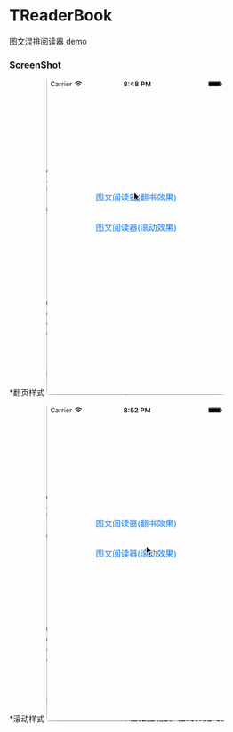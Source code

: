 # TReaderBook
图文混排阅读器 demo

### ScreenShot
*翻页样式
![image](https://github.com/12207480/TReaderBook/blob/master/screenshot/TReaderBook.gif)

*滚动样式
![image](https://github.com/12207480/TReaderBook/blob/master/screenshot/TReaderBook1.gif)
